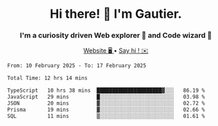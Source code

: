 <h1 align="center">Hi there! 👋 I'm Gautier.</h1>
<h3 align="center">I'm a curiosity driven Web explorer 🚀 and Code wizard 🧙</h3>

<p align="center">
  <a href="https://xisabla.github.io/">Website 🖥️ </a> •
  <a href="mailto:xisabla.dev@gmail.com">Say hi ! ✉️</a>
</p>

<!--START_SECTION:waka-->

```txt
From: 10 February 2025 - To: 17 February 2025

Total Time: 12 hrs 14 mins

TypeScript   10 hrs 38 mins  █████████████████████▓░░░   86.19 %
JavaScript   29 mins         █░░░░░░░░░░░░░░░░░░░░░░░░   03.98 %
JSON         20 mins         ▓░░░░░░░░░░░░░░░░░░░░░░░░   02.72 %
Prisma       19 mins         ▓░░░░░░░░░░░░░░░░░░░░░░░░   02.66 %
SQL          11 mins         ▒░░░░░░░░░░░░░░░░░░░░░░░░   01.61 %
```

<!--END_SECTION:waka-->
